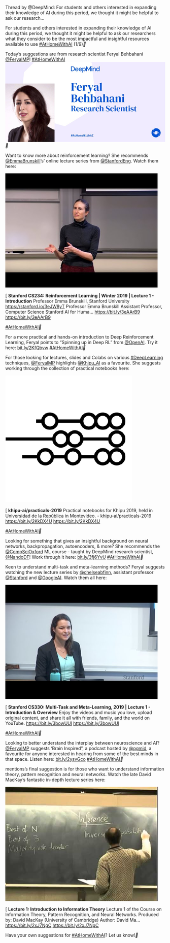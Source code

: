 Thread by @DeepMind: For students and others interested in expanding their knowledge of AI during this period, we thought it might be helpful to ask our research…

For students and others interested in expanding their knowledge of AI during this period, we thought it might be helpful to ask our researchers what they consider to be the most impactful and insightful resources available to use [#AtHomeWithAI](https://threadreaderapp.com/hashtag/AtHomeWithAI) (1/9)**

Today’s suggestions are from research scientist Feryal Behbahani [@FeryalMP](https://twitter.com/FeryalMP)! [#AtHomeWithAI](https://threadreaderapp.com/hashtag/AtHomeWithAI)  [![EXVoprXUMAIX7XE.jpg](../_resources/adecd09d65e5d603bccd26dca4d86c52.jpg)](https://pbs.twimg.com/media/EXVoprXUMAIX7XE.jpg)**

Want to know more about reinforcement learning? She recommends [@EmmaBrunskill](https://twitter.com/EmmaBrunskill)’s’ online lecture series from [@StanfordEng](https://twitter.com/StanfordEng). Watch them here:

 [![hqdefault.jpg](../_resources/a08daad79d2f70736268f0d021183703.jpg)](https://bit.ly/3eAArB9)

 [  **Stanford CS234: Reinforcement Learning | Winter 2019 | Lecture 1 - Introduction** Professor Emma Brunskill, Stanford University https://stanford.io/3eJW8yT Professor Emma Brunskill Assistant Professor, Computer Science Stanford AI for Huma... https://bit.ly/3eAArB9 https://bit.ly/3eAArB9

 [#AtHomeWithAI](https://threadreaderapp.com/hashtag/AtHomeWithAI)**

For a more practical and hands-on introduction to Deep Reinforcement Learning, Feryal points to “Spinning up in Deep RL” from [@OpenAI](https://twitter.com/OpenAI). Try it here: [bit.ly/2KfQbvw](https://bit.ly/2KfQbvw)  [#AtHomeWithAI](https://threadreaderapp.com/hashtag/AtHomeWithAI)**

For those looking for lectures, slides and Colabs on various [#DeepLearning](https://threadreaderapp.com/hashtag/DeepLearning) techniques, [@FeryalMP](https://twitter.com/FeryalMP) highlights [@Khipu_AI](https://twitter.com/Khipu_AI) as a favourite. She suggests working through the collection of practical notebooks here:

 [![51260475](../_resources/b86571161a8f5a435a75db944b902bbe.png)](https://bit.ly/2KkDX4U)

 [  **khipu-ai/practicals-2019** Practical notebooks for Khipu 2019, held in Universidad de la República in Montevideo. - khipu-ai/practicals-2019 https://bit.ly/2KkDX4U https://bit.ly/2KkDX4U

 [#AtHomeWithAI](https://threadreaderapp.com/hashtag/AtHomeWithAI)**

Looking for something that gives an insightful background on neural networks, backpropagation, autoencoders, & more? She recommends the [@CompSciOxford](https://twitter.com/CompSciOxford) ML course - taught by DeepMind research scientist, [@NandoDF](https://twitter.com/NandoDF)! Work through it here: [bit.ly/3fj6YvU](https://bit.ly/3fj6YvU)  [#AtHomeWithAI](https://threadreaderapp.com/hashtag/AtHomeWithAI)**

Keen to understand multi-task and meta-learning methods? Feryal suggests watching the new lecture series by [@chelseabfinn](https://twitter.com/chelseabfinn), assistant professor [@Stanford](https://twitter.com/Stanford) and [@GoogleAI](https://twitter.com/GoogleAI). Watch them all here:

 [![hqdefault.jpg](../_resources/a03a4ceedbed4b2f93ba4cf951f07dad.jpg)](https://bit.ly/3bowUUl)

 [  **Stanford CS330: Multi-Task and Meta-Learning, 2019 | Lecture 1 - Introduction & Overview** Enjoy the videos and music you love, upload original content, and share it all with friends, family, and the world on YouTube. https://bit.ly/3bowUUl https://bit.ly/3bowUUl

 [#AtHomeWithAI](https://threadreaderapp.com/hashtag/AtHomeWithAI)**

Looking to better understand the interplay between neuroscience and AI? [@FeryalMP](https://twitter.com/FeryalMP) suggests ‘Brain Inspired”, a podcast hosted by [@pgmid](https://twitter.com/pgmid), a favourite for anyone interested in hearing from some of the best minds in that space. Listen here: [bit.ly/2ysvGco](https://bit.ly/2ysvGco)  [#AtHomeWithAI](https://threadreaderapp.com/hashtag/AtHomeWithAI)**

mentions’s final suggestion is for those who want to understand information theory, pattern recognition and neural networks. Watch the late David MacKay’s fantastic in-depth lecture series here:

 [![hqdefault.jpg](../_resources/c997d02d1861c06d6a0cb121116b19fc.jpg)](https://bit.ly/2xJ7NgC)

 [  **Lecture 1: Introduction to Information Theory** Lecture 1 of the Course on Information Theory, Pattern Recognition, and Neural Networks. Produced by: David MacKay (University of Cambridge) Author: David Ma... https://bit.ly/2xJ7NgC https://bit.ly/2xJ7NgC

Have your own suggestions for [#AtHomeWithAI](https://threadreaderapp.com/hashtag/AtHomeWithAI)? Let us know!**